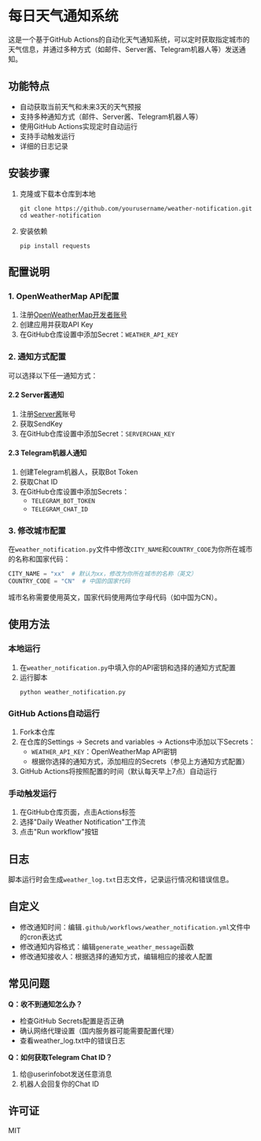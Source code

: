 # 每日天气通知系统

这是一个基于GitHub Actions的自动化天气通知系统，可以定时获取指定城市的天气信息，并通过多种方式（如邮件、Server酱、Telegram机器人等）发送通知。

## 功能特点

- 自动获取当前天气和未来3天的天气预报
- 支持多种通知方式（邮件、Server酱、Telegram机器人等）
- 使用GitHub Actions实现定时自动运行
- 支持手动触发运行
- 详细的日志记录

## 安装步骤

1. 克隆或下载本仓库到本地
   ```
   git clone https://github.com/yourusername/weather-notification.git
   cd weather-notification
   ```

2. 安装依赖
   ```
   pip install requests
   ```

## 配置说明

### 1. OpenWeatherMap API配置

1. 注册[OpenWeatherMap开发者账号](https://openweathermap.org/)
2. 创建应用并获取API Key
3. 在GitHub仓库设置中添加Secret：`WEATHER_API_KEY`

### 2. 通知方式配置

可以选择以下任一通知方式：



#### 2.2 Server酱通知

1. 注册[Server酱](https://sct.ftqq.com/)账号
2. 获取SendKey
3. 在GitHub仓库设置中添加Secret：`SERVERCHAN_KEY`

#### 2.3 Telegram机器人通知

1. 创建Telegram机器人，获取Bot Token
2. 获取Chat ID
3. 在GitHub仓库设置中添加Secrets：
   - `TELEGRAM_BOT_TOKEN`
   - `TELEGRAM_CHAT_ID`

### 3. 修改城市配置

在`weather_notification.py`文件中修改`CITY_NAME`和`COUNTRY_CODE`为你所在城市的名称和国家代码：

```python
CITY_NAME = "xx"  # 默认为xx，修改为你所在城市的名称（英文）
COUNTRY_CODE = "CN"  # 中国的国家代码
```

城市名称需要使用英文，国家代码使用两位字母代码（如中国为CN）。

## 使用方法

### 本地运行

1. 在`weather_notification.py`中填入你的API密钥和选择的通知方式配置
2. 运行脚本
   ```
   python weather_notification.py
   ```

### GitHub Actions自动运行

1. Fork本仓库
2. 在仓库的Settings -> Secrets and variables -> Actions中添加以下Secrets：
   - `WEATHER_API_KEY`：OpenWeatherMap API密钥
   - 根据你选择的通知方式，添加相应的Secrets（参见上方通知方式配置）
3. GitHub Actions将按照配置的时间（默认每天早上7点）自动运行

### 手动触发运行

1. 在GitHub仓库页面，点击Actions标签
2. 选择"Daily Weather Notification"工作流
3. 点击"Run workflow"按钮

## 日志

脚本运行时会生成`weather_log.txt`日志文件，记录运行情况和错误信息。

## 自定义

- 修改通知时间：编辑`.github/workflows/weather_notification.yml`文件中的cron表达式
- 修改通知内容格式：编辑`generate_weather_message`函数
- 修改通知接收人：根据选择的通知方式，编辑相应的接收人配置

## 常见问题

**Q：收不到通知怎么办？**
- 检查GitHub Secrets配置是否正确
- 确认网络代理设置（国内服务器可能需要配置代理）
- 查看weather_log.txt中的错误日志

**Q：如何获取Telegram Chat ID？**
1. 给@userinfobot发送任意消息
2. 机器人会回复你的Chat ID

## 许可证

MIT
